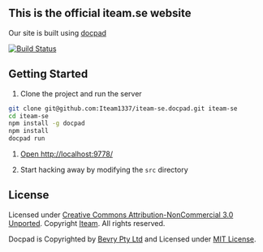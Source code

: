 ## This is the official iteam.se website
Our site is built using [docpad](https://github.com/bevry/docpad/)


[![Build Status](https://drone.io/github.com/Iteam1337/iteam-se.docpad/status.png)](https://drone.io/github.com/Iteam1337/iteam-se.docpad/latest)


## Getting Started

1. Clone the project and run the server

  ``` bash
  git clone git@github.com:Iteam1337/iteam-se.docpad.git iteam-se
  cd iteam-se
  npm install -g docpad
  npm install
  docpad run
  ```

1. [Open http://localhost:9778/](http://localhost:9778/)

1. Start hacking away by modifying the `src` directory


## License

Licensed under [Creative Commons Attribution-NonCommercial 3.0 Unported](http://creativecommons.org/licenses/by-nc/3.0).
Copyright [Iteam](http://iteam.se). All rights reserved.

Docpad is Copyrighted by [Bevry Pty Ltd](http://bevry.me) and Licensed under [MIT License](http://creativecommons.org/licenses/MIT/).
